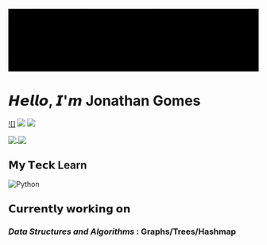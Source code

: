 ![](https://github.com/Akasxh/Akasxh/blob/main/Profile.gif)

# 𝙃𝙚𝙡𝙡𝙤, 𝙄'𝙢 Jonathan Gomes

[![]](https://github.com/JonathanJourney99)
[![](https://img.shields.io/badge/-@Akasxh-%23000000?style=flat-square&logo=linkedin)](https://linkedin.com/in/s-akash-project-gia/)
[![](https://img.shields.io/website?color=fffffff&style=flat-square&up_message=Akasxh.me&url=https://akasxh.github.io/)](https://akasxh.github.io/)

<a href="https://github.com/anuraghazra/github-readme-stats">
  <img height=200 align="center" src="https://github-readme-stats.vercel.app/api?username=Akasxh&card_width=250t&show_icons=true&show=prs_merged,prs_merged_percentage&hide=contribs&theme=dark&rank_icon=percentile" />
</a>
<a href="https://github.com/anuraghazra/convoychat">
  <img height=200 align="center" src="https://github-readme-stats.vercel.app/api/top-langs?username=Akasxh&layout=compact&langs_count=4&card_width=250&theme=dark" />
</a>

## 𝗠𝘆 𝗧𝗲𝗰𝗸 Learn

![Python](https://img.shields.io/badge/-Python-000?&logo=Python)



## 𝗖𝘂𝗿𝗿𝗲𝗻𝘁𝗹𝘆 𝘄𝗼𝗿𝗸𝗶𝗻𝗴 𝗼𝗻

### *Data Structures and Algorithms* : Graphs/Trees/Hashmap
